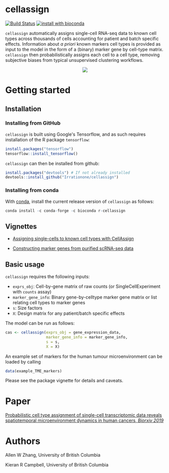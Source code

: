 # cellassign

[![Build Status](https://travis-ci.com/Irrationone/cellassign.svg?token=HqeTkKNZ9uXDwGpFxagC&branch=master)](https://travis-ci.com/Irrationone/cellassign) [![install with bioconda](https://img.shields.io/badge/install%20with-bioconda-brightgreen.svg)](http://bioconda.github.io/recipes/r-cellassign/README.html)


`cellassign` automatically assigns single-cell RNA-seq data to known cell types across thousands of cells accounting for patient and batch specific effects. Information about *a priori* known markers cell types is provided as input to the model in the form of a (binary) marker gene by cell-type matrix. `cellassign` then probabilistically assigns each cell to a cell type, removing subjective biases from typical unsupervised clustering workflows.

<div style="text-align:center">
  <img src="https://github.com/Irrationone/cellassign/raw/master/inst/cellassign_schematic.png"  align="middle"/>
</div>

# Getting started

## Installation


### Installing from GitHub

`cellassign` is built using Google's Tensorflow, and as such requires installation of the R package `tensorflow`:

``` r
install.packages("tensorflow")
tensorflow::install_tensorflow()
```

`cellassign` can then be installed from github:

``` r
install.packages("devtools") # If not already installed
devtools::install_github("Irrationone/cellassign")
```


### Installing from conda

With [conda](https://conda.io/miniconda.html), install the current release version of `cellassign` as follows:

``` r
conda install -c conda-forge -c bioconda r-cellassign
```

## Vignettes

- [Assigning single-cells to known cell types with CellAssign](https://irrationone.github.io/cellassign/introduction-to-cellassign.html)

- [Constructing marker genes from purified scRNA-seq data](https://irrationone.github.io/cellassign/constructing-markers-from-purified-data.html)

## Basic usage

`cellassign` requires the following inputs:

* `exprs_obj`: Cell-by-gene matrix of raw counts (or SingleCellExperiment with `counts` assay)
* `marker_gene_info`: Binary gene-by-celltype marker gene matrix or list relating cell types to marker genes
* `s`: Size factors
* `X`: Design matrix for any patient/batch specific effects

The model can be run as follows:

``` r
cas <- cellassign(exprs_obj = gene_expression_data,
                  marker_gene_info = marker_gene_info,
                  s = s,
                  X = X)
```

An example set of markers for the human tumour microenvironment can be loaded by calling

``` r
data(example_TME_markers)

```

Please see the package vignette for details and caveats.

# Paper

[Probabilistic cell type assignment of single-cell transcriptomic data reveals spatiotemporal microenvironment dynamics in human cancers, _Biorxiv 2019_](https://www.biorxiv.org/content/early/2019/01/16/521914)

# Authors

Allen W Zhang, University of British Columbia

Kieran R Campbell, University of British Columbia

